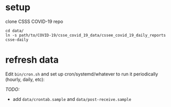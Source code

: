 
# setup
clone CSSS COVID-19 repo

    cd data/
    ln -s path/to/COVID-19/csse_covid_19_data/cssee_covid_19_daily_reports csse-daily

# refresh data

Edit `bin/cron.sh` and set up cron/systemd/whatever to run it periodically
(hourly, daily, etc):

*TODO:*
* add `data/crontab.sample` and `data/post-receive.sample`
